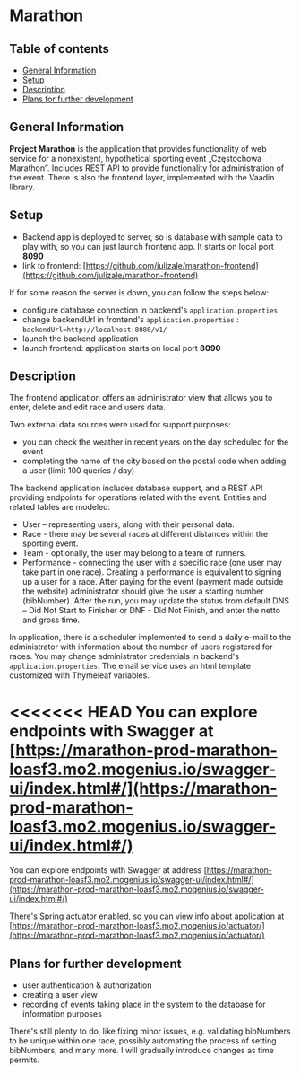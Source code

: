 # Marathon

## Table of contents
* [General Information](#general-information)
* [Setup](#setup)
* [Description](#description)
* [Plans for further development](#plans-for-further-development)

## General Information

**Project Marathon** is the application that provides functionality of web service for a nonexistent, hypothetical sporting event „Częstochowa Marathon”.
Includes REST API to provide functionality for administration of the event.
There is also the frontend layer, implemented with the Vaadin library.

## Setup
- Backend app is deployed to server, so is database with sample data to play with,
  so you can just launch frontend app. It starts on local port **8090**
- link to frontend: [https://github.com/julizale/marathon-frontend](https://github.com/julizale/marathon-frontend)

If for some reason the server is down, you can follow the steps below:
- configure database connection in backend's `application.properties`
- change backendUrl in frontend's `application.properties` : `backendUrl=http://localhost:8080/v1/`
- launch the backend application
- launch frontend: application starts on local port **8090**


## Description
The frontend application offers an administrator view that allows you to enter, delete and edit race and users data.

Two external data sources were used for support purposes:
- you can check the weather in recent years on the day scheduled for the event
- completing the name of the city based on the postal code when adding a user (limit 100 queries / day)

The backend application includes database support, and a REST API providing endpoints for operations related with the event.
Entities and related tables are modeled:
- User – representing users, along with their personal data.
- Race - there may be several races at different distances within the sporting event.
- Team - optionally, the user may belong to a team of runners.
- Performance - connecting the user with a specific race (one user may take part in one race).
  Creating a performance is equivalent to signing up a user for a race.
  After paying for the event (payment made outside the website) administrator should give the user a starting number (bibNumber).
  After the run, you may update the status from default DNS – Did Not Start to Finisher or DNF - Did Not Finish, and enter the netto and gross time.

In application, there is a scheduler implemented to send a daily e-mail to the administrator
with information about the number of users registered for races. You may change administrator
credentials in backend's `application.properties`. The email service uses an html template customized with Thymeleaf variables.

<<<<<<< HEAD
You can explore endpoints with Swagger at [https://marathon-prod-marathon-loasf3.mo2.mogenius.io/swagger-ui/index.html#/](https://marathon-prod-marathon-loasf3.mo2.mogenius.io/swagger-ui/index.html#/)
=======
You can explore endpoints with Swagger at address [https://marathon-prod-marathon-loasf3.mo2.mogenius.io/swagger-ui/index.html#/](https://marathon-prod-marathon-loasf3.mo2.mogenius.io/swagger-ui/index.html#/)

There's Spring actuator enabled, so you can view info about application at [https://marathon-prod-marathon-loasf3.mo2.mogenius.io/actuator/](https://marathon-prod-marathon-loasf3.mo2.mogenius.io/actuator/)

## Plans for further development
- user authentication & authorization
- creating a user view
- recording of events taking place in the system to the database for information purposes

There's still plenty to do, like fixing minor issues, e.g. validating bibNumbers to be unique within one race,
possibly automating the process of setting bibNumbers, and many more.
I will gradually introduce changes as time permits.
